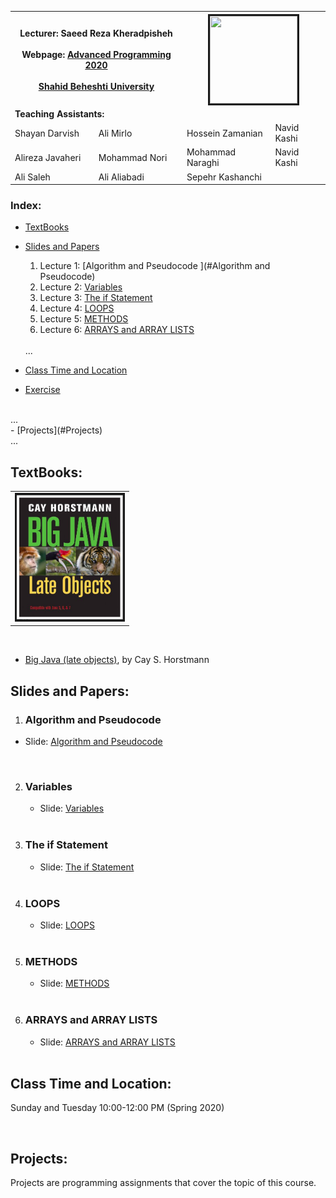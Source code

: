 
<table>
  <tr>
    <th colspan="2">
      <span style="font-weight:bold">Lecturer: </span>
      <span>Saeed Reza Kheradpisheh</span>
      <br><br>
      <span style="font-weight:bold">Webpage:</span> 
      <a href="https://alirezajvh.github.io/github-page-test/">Advanced Programming 2020</a> 
      <br><br>
      <a href="http://en.sbu.ac.ir/">Shahid Beheshti University</a>
    </th>
    <th colspan="2"><img src=".\Images\HH.jpg" alt="" border='3' height='140' width='140' /></th>
  </tr>
  <tr>
    <td colspan="4"><span style="font-weight:bold">Teaching Assistants:</span></td>
  </tr>
  <tr>
    <td>Shayan Darvish</td>
    <td>Ali Mirlo</td>
    <td>Hossein Zamanian</td>
    <td>Navid Kashi</td>
  </tr>
  <tr>
    <td>Alireza Javaheri</td>
    <td>Mohammad Nori</td>
    <td>Mohammad Naraghi</td>
    <td>Navid Kashi</td>
  </tr>
   <tr>
   <td>Ali Saleh</td>
    <td>Ali Aliabadi</td>
    <td>Sepehr Kashanchi</td>
  </tr>
</table>

### **Index:**
- [TextBooks](#TextBooks)
- [Slides and Papers](#Slides-and-Papers)
  1. Lecture 1: [Algorithm and  Pseudocode  ](#Algorithm and  Pseudocode) 
  2. Lecture 2: [Variables](#Introduction)
  3. Lecture 3: [The if Statement](#Empirical-Risk-Minimization)
  4. Lecture 4: [LOOPS](#PAC-Learning)
  5. Lecture 5: [METHODS](#The-Bias-Complexity-Tradeoff)  
  6. Lecture 6: [ARRAYS and ARRAY LISTS](#The-VC-Dimension)
  <br>
  ...
  
- [Class Time and Location](#Class-Time-and-Location)
  
- [Exercise](#Exercise)
<br>
...
<br>
- [Projects](#Projects)
<br>
...

## <a name="TextBooks"></a>TextBooks:

<table class="tg">
  <tr>
    <td class="tg-0lax"><img src=".\images\book\big_java.png" alt="" border='3' height='200' width='170' /></td>
  </tr>
</table>

<br>

* [Big Java (late objects)](https://www.wiley.com/en-gb/Big+Java%3A+Late+Objects%2C+1st+Edition-p-9781118087886), by Cay S. Horstmann


## <a name="Slides-and-Papers"></a>Slides and Papers:

1. ### <a name="Algorithm and  Pseudocode"></a>Algorithm and  Pseudocode  


- Slide: [Algorithm and  Pseudocode ](./slides/Lecture_1.pdf)  <br>
<br>
 
2. ### <a name="Variables"></a>Variables  
  

   - Slide: [Variables ](./slides/Lecture_02.pdf)  <br>
   <br>
 
3. ### <a name="The if Statement"></a>The if Statement  

    
   - Slide: [The if Statement ](./slides/Lecture_03.pdf)  <br>
    <br>
   
4. ### <a name="LOOPS"></a>LOOPS


   - Slide: [LOOPS ](./slides/Lecture_04.pdf)  <br>
   <br>

5. ### <a name="METHODS"></a>METHODS  


   
   - Slide: [METHODS ](./slides/Lecture_05.pdf)  <br>
   <br>
   
6. ###   <a name="ARRAYS and ARRAY LISTS"></a>ARRAYS and ARRAY LISTS


   
   - Slide: [ARRAYS and ARRAY LISTS ](./slides/Lecture_06.pdf)  <br>
    <br>

## <a name="Class-Time-and-Location"></a>Class Time and Location:
Sunday and Tuesday 10:00-12:00 PM (Spring 2020)

<br>

## <a name="Projects"></a>Projects:
Projects are programming assignments that cover the topic of this course. 

